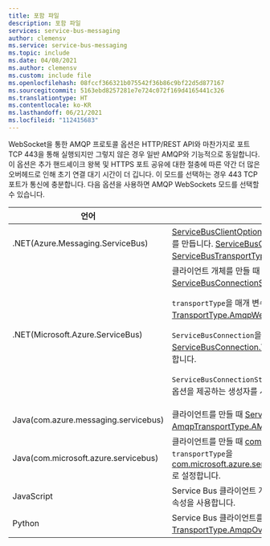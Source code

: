 ```yaml
---
title: 포함 파일
description: 포함 파일
services: service-bus-messaging
author: clemensv
ms.service: service-bus-messaging
ms.topic: include
ms.date: 04/08/2021
ms.author: clemensv
ms.custom: include file
ms.openlocfilehash: 08fccf366321b075542f36b86c9bf22d5d877167
ms.sourcegitcommit: 5163ebd8257281e7e724c072f169d4165441c326
ms.translationtype: HT
ms.contentlocale: ko-KR
ms.lasthandoff: 06/21/2021
ms.locfileid: "112415683"
---
```

WebSocket을 통한 AMQP 프로토콜 옵션은 HTTP/REST API와 마찬가지로 포트 TCP 443을 통해 실행되지만 그렇지 않은 경우 일반 AMQP와 기능적으로 동일합니다. 이 옵션은 추가 핸드셰이크 왕복 및 HTTPS 포트 공유에 대한 절충에 따른 약간 더 많은 오버헤드로 인해 초기 연결 대기 시간이 더 깁니다. 이 모드를 선택하는 경우 443 TCP 포트가 통신에 충분합니다. 다음 옵션을 사용하면 AMQP WebSockets 모드를 선택할 수 있습니다. 

| 언어 | 옵션   |
| -------- | ----- |
| .NET(Azure.Messaging.ServiceBus)    | [ServiceBusClientOptions](/dotnet/api/azure.messaging.servicebus.servicebusclientoptions)를 매개 변수로 사용하는 생성자를 사용하여 [ServiceBusClient](/dotnet/api/azure.messaging.servicebus.servicebusclient.-ctor)를 만듭니다. [ServiceBusClientOptions.TransportType](/dotnet/api/azure.messaging.servicebus.servicebusclientoptions.transporttype)을 [ServiceBusTransportType.AmqpWebSockets](/dotnet/api/azure.messaging.servicebus.servicebustransporttype)로 설정합니다. |
| .NET(Microsoft.Azure.ServiceBus)    | 클라이언트 개체를 만들 때 [TransportType](/dotnet/api/microsoft.azure.servicebus.transporttype), [ServiceBusConnection](/dotnet/api/microsoft.azure.servicebus.servicebusconnection) 또는 [ServiceBusConnectionStringBuilder](/dotnet/api/microsoft.azure.servicebus.servicebusconnectionstringbuilder)를 매개 변수로 사용하는 생성자를 사용합니다. <p>`transportType`을 매개 변수로 사용하는 구성의 경우 매개 변수를 [TransportType.AmqpWebSockets](/dotnet/api/microsoft.azure.servicebus.transporttype)로 설정합니다.</p> <p>`ServiceBusConnection`을 매개 변수로 사용하는 구성의 경우 [ServiceBusConnection.TransportType](/dotnet/api/microsoft.azure.servicebus.servicebusconnection.transporttype)을 [TransportType.AmqpWebSockets](/dotnet/api/microsoft.azure.servicebus.transporttype)로 설정합니다.</p> <p>`ServiceBusConnectionStringBuilder`를 사용하는 경우 `transportType`을 지정할 수 있는 옵션을 제공하는 생성자를 사용합니다.</p> |
| Java(com.azure.messaging.servicebus)     | 클라이언트를 만들 때 [ServiceBusClientBuilder.transportType](/java/api/com.azure.messaging.servicebus.servicebusclientbuilder.transporttype)을 [AmqpTransportType.AMQP.AMQP_WEB_SOCKETS](/java/api/com.azure.core.amqp.amqptransporttype)로 설정합니다. |
| Java(com.microsoft.azure.servicebus)    | 클라이언트를 만들 때 [com.microsoft.azure.servicebus.ClientSettings](/java/api/com.microsoft.azure.servicebus.clientsettings.clientsettings#com_microsoft_azure_servicebus_ClientSettings_ClientSettings_com_microsoft_azure_servicebus_security_TokenProvider_com_microsoft_azure_servicebus_primitives_RetryPolicy_java_time_Duration_com_microsoft_azure_servicebus_primitives_TransportType_)의 `transportType`을 [com.microsoft.azure.servicebus.primitives.TransportType.AMQP_WEB_SOCKETS](/java/api/com.microsoft.azure.servicebus.primitives.transporttype)로 설정합니다. |
| JavaScript  | Service Bus 클라이언트 개체를 만들 때 [ServiceBusClientOptions](/javascript/api/@azure/service-bus/servicebusclientoptions)의 `webSocketOptions` 속성을 사용합니다. |
| Python | Service Bus 클라이언트를 만들 때 [ServiceBusClient.transport_type](/python/api/azure-servicebus/azure.servicebus.servicebusclient)을 [TransportType.AmqpOverWebSocket](/python/api/azure-servicebus/azure.servicebus.transporttype)으로 설정합니다. |


